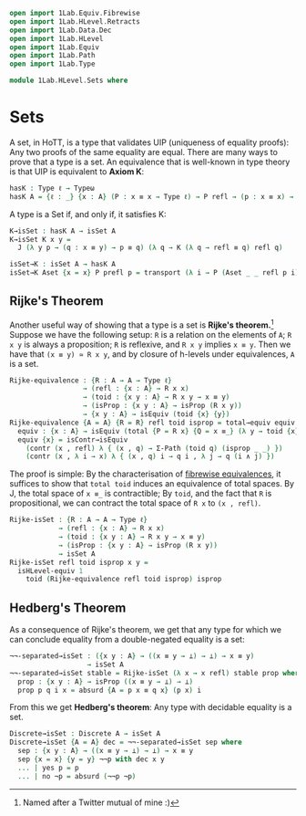 ```agda
open import 1Lab.Equiv.Fibrewise
open import 1Lab.HLevel.Retracts
open import 1Lab.Data.Dec
open import 1Lab.HLevel
open import 1Lab.Equiv
open import 1Lab.Path
open import 1Lab.Type

module 1Lab.HLevel.Sets where
```

<!--
```
private variable
  ℓ : Level
  A : Type ℓ
  x y : A
  p q : x ≡ y
```
-->

# Sets

A set, in HoTT, is a type that validates UIP (uniqueness of equality
proofs): Any two proofs of the same equality are equal. There are many
ways to prove that a type is a set. An equivalence that is well-known in
type theory is that UIP is equivalent to **Axiom K**:

```agda
hasK : Type ℓ → Typeω
hasK A = {ℓ : _} {x : A} (P : x ≡ x → Type ℓ) → P refl → (p : x ≡ x) → P p
```

A type is a Set if, and only if, it satisfies K:

```agda
K→isSet : hasK A → isSet A
K→isSet K x y =
  J (λ y p → (q : x ≡ y) → p ≡ q) (λ q → K (λ q → refl ≡ q) refl q)

isSet→K : isSet A → hasK A
isSet→K Aset {x = x} P prefl p = transport (λ i → P (Aset _ _ refl p i)) prefl
```

## Rijke's Theorem

Another useful way of showing that a type is a set is **Rijke's
theorem.**[^1] Suppose we have the following setup: `R` is a relation on
the elements of `A`; `R x y` is always a proposition; `R` is reflexive,
and `R x y` implies `x ≡ y`. Then we have that `(x ≡ y) ≃ R x y`, and by
closure of h-levels under equivalences, `A` is a set.

```agda
Rijke-equivalence : {R : A → A → Type ℓ}
                  → (refl : {x : A} → R x x)
                  → (toid : {x y : A} → R x y → x ≡ y)
                  → (isProp : {x y : A} → isProp (R x y))
                  → {x y : A} → isEquiv (toid {x} {y})
Rijke-equivalence {A = A} {R = R} refl toid isprop = total→equiv equiv where
  equiv : {x : A} → isEquiv (total {P = R x} {Q = x ≡_} (λ y → toid {x} {y}))
  equiv {x} = isContr→isEquiv
    (contr (x , refl) λ { (x , q) → Σ-Path (toid q) (isprop _ _) })
    (contr (x , λ i → x) λ { (x , q) i → q i , λ j → q (i ∧ j) })
```

The proof is simple: By the characterisation of [fibrewise
equivalences], it suffices to show that `total toid` induces an
equivalence of total spaces. By J, the total space of `x ≡_` is
contractible; By `toid`, and the fact that `R` is propositional, we can
contract the total space of `R x` to `(x , refl)`.

[fibrewise equivalences]: agda://1Lab.Equiv.Fibrewise

```agda
Rijke-isSet : {R : A → A → Type ℓ}
            → (refl : {x : A} → R x x)
            → (toid : {x y : A} → R x y → x ≡ y)
            → (isProp : {x y : A} → isProp (R x y))
            → isSet A
Rijke-isSet refl toid isprop x y =
  isHLevel-equiv 1
    toid (Rijke-equivalence refl toid isprop) isprop
```

## Hedberg's Theorem

As a consequence of Rijke's theorem, we get that any type for which we
can conclude equality from a double-negated equality is a set:

```agda
¬¬-separated→isSet : ({x y : A} → ((x ≡ y → ⊥) → ⊥) → x ≡ y)
                   → isSet A
¬¬-separated→isSet stable = Rijke-isSet (λ x → x refl) stable prop where
  prop : {x y : A} → isProp ((x ≡ y → ⊥) → ⊥)
  prop p q i x = absurd {A = p x ≡ q x} (p x) i
```

From this we get **Hedberg's theorem**: Any type with decidable equality is a set.

```agda
Discrete→isSet : Discrete A → isSet A
Discrete→isSet {A = A} dec = ¬¬-separated→isSet sep where
  sep : {x y : A} → ((x ≡ y → ⊥) → ⊥) → x ≡ y
  sep {x = x} {y = y} ¬¬p with dec x y
  ... | yes p = p
  ... | no ¬p = absurd (¬¬p ¬p)
```

[^1]: Named after a Twitter mutual of mine :)
